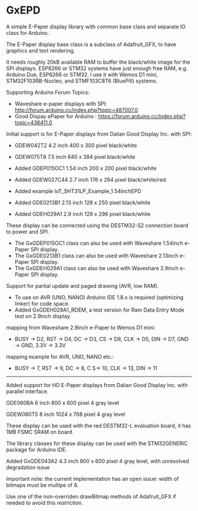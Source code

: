 # GxEPD
A simple E-Paper display library with common base class and separate IO class for Arduino.


The E-Paper display base class is a subclass of Adafruit_GFX, to have graphics and text rendering.

It needs roughly 20kB available RAM to buffer the black/white image for the SPI displays.
ESP8266 or STM32 systems have just enough free RAM, e.g. Arduino Due, ESP8266 or STM32.
I use it with Wemos D1 mini, STM32F103RB-Nucleo, and STMF103C8T6 (BluePill) systems.

Supporting Arduino Forum Topics:

- Waveshare e-paper displays with SPI: http://forum.arduino.cc/index.php?topic=487007.0
- Good Dispay ePaper for Arduino : https://forum.arduino.cc/index.php?topic=436411.0

Initial support is for E-Paper displays from Dalian Good Display Inc. with SPI:

- GDEW042T2 4.2 inch 400 x 300 pixel black/white
- GDEW075T8 7.5 inch 640 x 384 pixel black/white

- Added GDEP015OC1 1.54 inch 200 x 200 pixel black/white
- Added GDEW027C44 2.7 inch 176 x 264 pixel black/white/red
- Added example IoT_SHT31LP_Example_1.54inchEPD
- Added GDE0213B1 2.13 inch 128 x 250 pixel black/white
- Added GDEH029A1 2.9 inch 128 x 296 pixel black/white

These display can be connected using the DESTM32-S2 connection board to power and SPI.

- The GxGDEP015OC1 class can also be used with Waveshare 1.54inch e-Paper SPI display.
- The GxGDE0213B1  class can also be used with Waveshare 2.13inch e-Paper SPI display.
- The GxGDEH029A1  class can also be used with Waveshare 2.9inch e-Paper SPI display.

Support for partial update and paged drawing (AVR, low RAM).
- To use on AVR (UNO, NANO) Arduino IDE 1.8.x is required (optimizing linker) for code space.
- Added GxGDEH029A1_RDEM, a test version for Ram Data Entry Mode test on 2.9inch display.

mapping from Waveshare 2.9inch e-Paper to Wemos D1 mini:
- BUSY -> D2, RST -> D4, DC -> D3, CS -> D8, CLK -> D5, DIN -> D7, GND -> GND, 3.3V -> 3.3V

mapping example for AVR, UNO, NANO etc.:
- BUSY -> 7, RST -> 9, DC -> 8, C S-> 10, CLK -> 13, DIN -> 11

--------------------------------------------------------------------------------------------

Added support for HD E-Paper displays from Dalian Good Display Inc. with parallel interface.

GDE060BA 6 inch 800 x 600 pixel 4 gray level

GDEW080T5 8 inch 1024 x 768 pixel 4 gray level

These display can be used with the red DESTM32-L evaluation board, it has 1MB FSMC SRAM on board.

The library classes for these display can be used with the STM32GENERIC package for Arduino IDE.

Added GxGDE043A2 4.3 inch 800 x 600 pixel 4 gray level, with unresolved degradation issue

Important note: the current implementation has an open issue: width of bitmaps must be multipe of 8. 

Use one of the non-overriden drawBitmap methods of Adafruit_GFX if needed to avoid this restriction.
